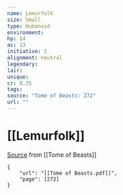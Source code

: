 ```yaml
---
name: Lemurfolk
size: Small
type: Humanoid
environment: 
hp: 14
ac: 13
initiative: 2
alignment: neutral
legendary: 
lair: 
unique: 
cr: 0.25
tags: 
source: "Tome of Beasts: 272"
url: ""
---
```

# [[Lemurfolk]]

[Source](zotero://open-pdf/library/items/ULEQWHJM?page=272) from [[Tome of Beasts]]

```pdf
{
	"url": "[[Tome of Beasts.pdf]]",
	"page": [272]
}
```


